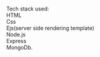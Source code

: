 Tech stack used:<br>HTML<br>Css<br>Ejs(server side rendering template)<br>Node.js<br>Express<br>MongoDb.
